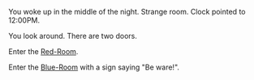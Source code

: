 You woke up in the middle of the night.
Strange room. Clock pointed to 12:00PM.

You look around. There are two doors.

  Enter the [Red-Room](https://github.com/QueeniePeng/create-your-own-adventure/blob/red-room/english/red-room/red-room.md).
  
  Enter the [Blue-Room](https://github.com/QueeniePeng/create-your-own-adventure/blob/red-room/english/blue-room/blue-room.md) with a sign saying "Be ware!".
